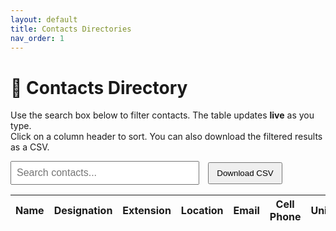 ```yaml
---
layout: default
title: Contacts Directories
nav_order: 1
---
```


# 📇 Contacts Directory

Use the search box below to filter contacts. The table updates **live** as you type.  
Click on a column header to sort. You can also download the filtered results as a CSV.

<div style="margin: 1em 0;">
  <input type="text" id="searchBox" placeholder="Search contacts..." style="width: 60%; padding: 8px; font-size: 1rem;" />
  <button id="downloadBtn" style="padding: 8px 12px; margin-left: 10px;">Download CSV</button>
</div>

<table id="resultsTable" class="table">
  <thead>
    <tr>
      <th>Name</th>
      <th>Designation</th>
      <th>Extension</th>
      <th>Location</th>
      <th>Email</th>
      <th>Cell Phone</th>
      <th>Unit</th>
    </tr>
  </thead>
  <tbody>
    <!-- Results will be injected here -->
  </tbody>
</table>


<!-- Lunr.js (search engine) -->
<script src="https://unpkg.com/lunr/lunr.js"></script>

<!-- Tablesort (for column sorting) -->
<script src="https://unpkg.com/tablesort@5.2.1/dist/tablesort.min.js"></script>

<!-- Your search logic -->
<script src="/assets/js/contact-search.js"></script>
